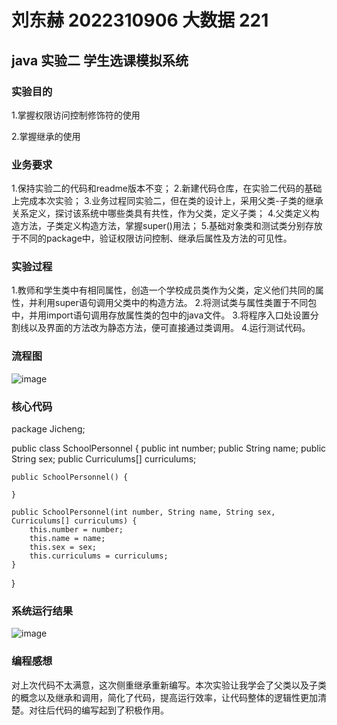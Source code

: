# 刘东赫 2022310906 大数据 221

## java 实验二 学生选课模拟系统

### 实验目的

1.掌握权限访问控制修饰符的使用

2.掌握继承的使用

### 业务要求

1.保持实验二的代码和readme版本不变；
2.新建代码仓库，在实验二代码的基础上完成本次实验；
3.业务过程同实验二，但在类的设计上，采用父类-子类的继承关系定义，探讨该系统中哪些类具有共性，作为父类，定义子类；
4.父类定义构造方法，子类定义构造方法，掌握super()用法；
5.基础对象类和测试类分别存放于不同的package中，验证权限访问控制、继承后属性及方法的可见性。


### 实验过程

1.教师和学生类中有相同属性，创造一个学校成员类作为父类，定义他们共同的属性，并利用super语句调用父类中的构造方法。
2.将测试类与属性类置于不同包中，并用import语句调用存放属性类的包中的java文件。
3.将程序入口处设置分割线以及界面的方法改为静态方法，便可直接通过类调用。
4.运行测试代码。


### 流程图

![image](https://github.com/77ldh/experiment3-CourseRegistrationSystemImprove/assets/145440886/cb1ff01b-2de9-42b1-89da-ec4c43cfb423)


### 核心代码

   package Jicheng;

public class SchoolPersonnel {
    public int number;
    public String name;
    public String sex;
    public Curriculums[] curriculums;

    public SchoolPersonnel() {

    }

    public SchoolPersonnel(int number, String name, String sex, Curriculums[] curriculums) {
        this.number = number;
        this.name = name;
        this.sex = sex;
        this.curriculums = curriculums;
    }
}
### 系统运行结果
![image](https://github.com/77ldh/experiment3-CourseRegistrationSystemImprove/assets/145440886/3db29fa5-1859-4a4e-b8cc-c63a034254f5)



### 编程感想

对上次代码不太满意，这次侧重继承重新编写。本次实验让我学会了父类以及子类的概念以及继承和调用，简化了代码，提高运行效率，让代码整体的逻辑性更加清楚。对往后代码的编写起到了积极作用。
